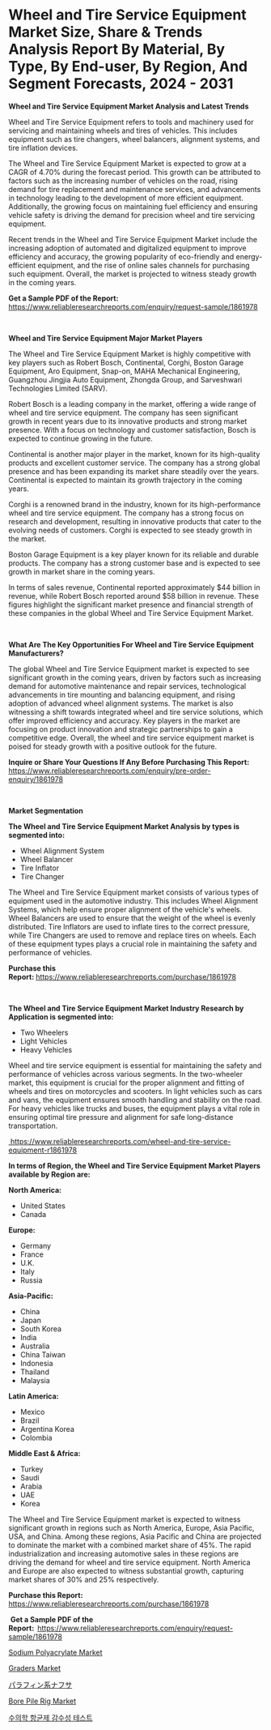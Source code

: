 <p><h1>Wheel and Tire Service Equipment Market Size, Share & Trends Analysis Report By Material, By Type, By End-user, By Region, And Segment Forecasts, 2024 - 2031</h1></p><p><strong>Wheel and Tire Service Equipment Market Analysis and Latest Trends</strong></p>
<p><p>Wheel and Tire Service Equipment refers to tools and machinery used for servicing and maintaining wheels and tires of vehicles. This includes equipment such as tire changers, wheel balancers, alignment systems, and tire inflation devices.</p><p>The Wheel and Tire Service Equipment Market is expected to grow at a CAGR of 4.70% during the forecast period. This growth can be attributed to factors such as the increasing number of vehicles on the road, rising demand for tire replacement and maintenance services, and advancements in technology leading to the development of more efficient equipment. Additionally, the growing focus on maintaining fuel efficiency and ensuring vehicle safety is driving the demand for precision wheel and tire servicing equipment.</p><p>Recent trends in the Wheel and Tire Service Equipment Market include the increasing adoption of automated and digitalized equipment to improve efficiency and accuracy, the growing popularity of eco-friendly and energy-efficient equipment, and the rise of online sales channels for purchasing such equipment. Overall, the market is projected to witness steady growth in the coming years.</p></p>
<p><strong>Get a Sample PDF of the Report:&nbsp;</strong> <a href="https://www.reliableresearchreports.com/enquiry/request-sample/1861978">https://www.reliableresearchreports.com/enquiry/request-sample/1861978</a></p>
<p>&nbsp;</p>
<p><strong>Wheel and Tire Service Equipment Major Market Players</strong></p>
<p><p>The Wheel and Tire Service Equipment Market is highly competitive with key players such as Robert Bosch, Continental, Corghi, Boston Garage Equipment, Aro Equipment, Snap-on, MAHA Mechanical Engineering, Guangzhou Jingjia Auto Equipment, Zhongda Group, and Sarveshwari Technologies Limited (SARV).</p><p>Robert Bosch is a leading company in the market, offering a wide range of wheel and tire service equipment. The company has seen significant growth in recent years due to its innovative products and strong market presence. With a focus on technology and customer satisfaction, Bosch is expected to continue growing in the future.</p><p>Continental is another major player in the market, known for its high-quality products and excellent customer service. The company has a strong global presence and has been expanding its market share steadily over the years. Continental is expected to maintain its growth trajectory in the coming years.</p><p>Corghi is a renowned brand in the industry, known for its high-performance wheel and tire service equipment. The company has a strong focus on research and development, resulting in innovative products that cater to the evolving needs of customers. Corghi is expected to see steady growth in the market.</p><p>Boston Garage Equipment is a key player known for its reliable and durable products. The company has a strong customer base and is expected to see growth in market share in the coming years.</p><p>In terms of sales revenue, Continental reported approximately $44 billion in revenue, while Robert Bosch reported around $58 billion in revenue. These figures highlight the significant market presence and financial strength of these companies in the global Wheel and Tire Service Equipment Market.</p></p>
<p>&nbsp;</p>
<p><strong>What Are The Key Opportunities For Wheel and Tire Service Equipment Manufacturers?</strong></p>
<p><p>The global Wheel and Tire Service Equipment market is expected to see significant growth in the coming years, driven by factors such as increasing demand for automotive maintenance and repair services, technological advancements in tire mounting and balancing equipment, and rising adoption of advanced wheel alignment systems. The market is also witnessing a shift towards integrated wheel and tire service solutions, which offer improved efficiency and accuracy. Key players in the market are focusing on product innovation and strategic partnerships to gain a competitive edge. Overall, the wheel and tire service equipment market is poised for steady growth with a positive outlook for the future.</p></p>
<p><strong>Inquire or Share Your Questions If Any Before Purchasing This Report:</strong> <a href="https://www.reliableresearchreports.com/enquiry/pre-order-enquiry/1861978">https://www.reliableresearchreports.com/enquiry/pre-order-enquiry/1861978</a></p>
<p>&nbsp;</p>
<p><strong>Market Segmentation</strong></p>
<p><strong>The Wheel and Tire Service Equipment Market Analysis by types is segmented into:</strong></p>
<p><ul><li>Wheel Alignment System</li><li>Wheel Balancer</li><li>Tire Inflator</li><li>Tire Changer</li></ul></p>
<p><p>The Wheel and Tire Service Equipment market consists of various types of equipment used in the automotive industry. This includes Wheel Alignment Systems, which help ensure proper alignment of the vehicle's wheels. Wheel Balancers are used to ensure that the weight of the wheel is evenly distributed. Tire Inflators are used to inflate tires to the correct pressure, while Tire Changers are used to remove and replace tires on wheels. Each of these equipment types plays a crucial role in maintaining the safety and performance of vehicles.</p></p>
<p><strong>Purchase this Report:&nbsp;</strong><a href="https://www.reliableresearchreports.com/purchase/1861978">https://www.reliableresearchreports.com/purchase/1861978</a></p>
<p>&nbsp;</p>
<p><strong>The Wheel and Tire Service Equipment Market Industry Research by Application is segmented into:</strong></p>
<p><ul><li>Two Wheelers</li><li>Light Vehicles</li><li>Heavy Vehicles</li></ul></p>
<p><p>Wheel and tire service equipment is essential for maintaining the safety and performance of vehicles across various segments. In the two-wheeler market, this equipment is crucial for the proper alignment and fitting of wheels and tires on motorcycles and scooters. In light vehicles such as cars and vans, the equipment ensures smooth handling and stability on the road. For heavy vehicles like trucks and buses, the equipment plays a vital role in ensuring optimal tire pressure and alignment for safe long-distance transportation.</p></p>
<p><a href="https://www.reliableresearchreports.com/wheel-and-tire-service-equipment-r1861978">&nbsp;https://www.reliableresearchreports.com/wheel-and-tire-service-equipment-r1861978</a></p>
<p><strong>In terms of Region, the Wheel and Tire Service Equipment Market Players available by Region are:</strong></p>
<p>
    <p> <strong> North America: </strong>
        <ul>
            <li>United States</li>
            <li>Canada</li>
        </ul>
        </p> 
    <p> <strong> Europe: </strong>
        <ul>
            <li>Germany</li>
            <li>France</li>
            <li>U.K.</li>
            <li>Italy</li>
            <li>Russia</li>
        </ul>
        </p> 
    <p> <strong> Asia-Pacific: </strong>
        <ul>
            <li>China</li>
            <li>Japan</li>
            <li>South Korea</li>
            <li>India</li>
            <li>Australia</li>
            <li>China Taiwan</li>
            <li>Indonesia</li>
            <li>Thailand</li>
            <li>Malaysia</li>
        </ul>
        </p> 
    <p> <strong> Latin America: </strong>
        <ul>
            <li>Mexico</li>
            <li>Brazil</li>
            <li>Argentina Korea</li>
            <li>Colombia</li>
        </ul>
        </p> 
    <p> <strong> Middle East & Africa: </strong>
        <ul>
            <li>Turkey</li>
            <li>Saudi</li>
            <li>Arabia</li>
            <li>UAE</li>
            <li>Korea</li>
        </ul>
    </p>
    </p>
<p><p>The Wheel and Tire Service Equipment market is expected to witness significant growth in regions such as North America, Europe, Asia Pacific, USA, and China. Among these regions, Asia Pacific and China are projected to dominate the market with a combined market share of 45%. The rapid industrialization and increasing automotive sales in these regions are driving the demand for wheel and tire service equipment. North America and Europe are also expected to witness substantial growth, capturing market shares of 30% and 25% respectively.</p></p>
<p><strong>Purchase this Report: </strong><a href="https://www.reliableresearchreports.com/purchase/1861978">https://www.reliableresearchreports.com/purchase/1861978</a></p>
<p>&nbsp;<strong>Get a Sample PDF of the Report:&nbsp;&nbsp;</strong><a href="https://www.reliableresearchreports.com/enquiry/request-sample/1861978">https://www.reliableresearchreports.com/enquiry/request-sample/1861978</a></p>
<p><strong></strong></p>
<p><p><a href="https://issuu.com/reportprime-2/docs/sodium-polyacrylate-market-size-2030.pptx">Sodium Polyacrylate Market</a></p><p><a href="https://github.com/jaidynmorantestelletmjzya/Market-Research-Report-List-2/blob/main/graders-market.md">Graders Market</a></p><p><a href="https://medium.com/@roberts65david/%E3%83%91%E3%83%A9%E3%83%95%E3%82%A3%E3%83%B3%E7%B3%BB%E3%83%8A%E3%83%95%E3%82%B5%E5%B8%82%E5%A0%B4-%E7%AB%B6%E4%BA%89%E5%88%86%E6%9E%90-%E5%B8%82%E5%A0%B4%E5%8B%95%E5%90%91-%E3%81%8A%E3%82%88%E3%81%B32031%E5%B9%B4%E3%81%BE%E3%81%A7%E3%81%AE%E4%BA%88%E6%B8%AC-22372e7c332b">パラフィン系ナフサ</a></p><p><a href="https://github.com/juniordelafrance/Market-Research-Report-List-2/blob/main/bore-pile-rig-market.md">Bore Pile Rig Market</a></p><p><a href="https://github.com/TobyKub4685/Market-Research-Report-List-1/blob/main/223892819924.md">수의학 항균제 감수성 테스트</a></p></p>